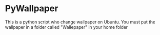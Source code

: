 # PyWallpaper
This is a python script who change wallpaper on Ubuntu.
You must put the wallpaper in a folder called "Wallepaper" in your home folder
